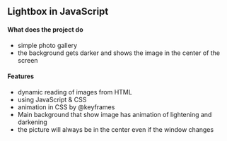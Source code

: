 ## Lightbox in JavaScript

#### What does the project do 
- simple photo gallery
- the background gets darker and shows the image in the center of the screen

#### Features

* dynamic reading of images from HTML
* using JavaScript & CSS
* animation in CSS by @keyframes
* Main background that show image has animation of lightening and darkening
* the picture will always be in the center even if the window changes










